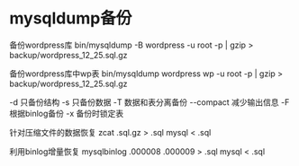 # mysqldump备份
备份wordpress库
bin/mysqldump -B wordpress -u root -p | gzip > backup/wordpress\_12\_25.sql.gz

备份wordpress库中wp表
bin/mysqldump wordpress wp -u root -p | gzip > backup/wordpress\_12\_25.sql.gz

-d 只备份结构 
-s 只备份数据
-T 数据和表分离备份
--compact 减少输出信息
-F 根据binlog备份
-x 备份时锁定表

针对压缩文件的数据恢复
zcat .sql.gz > .sql
mysql < .sql

利用binlog增量恢复
mysqlbinlog .000008 .000009 > .sql
mysql < .sql